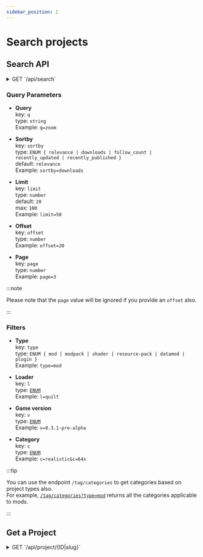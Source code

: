 ```yaml
---
sidebar_position: 1
---
```


# Search projects

## Search API

<details>
<summary>GET `/api/search`</summary>


```json
"hits": [
    {
        "id": "J-sUmTnO6DEFC6d8o4",
        "slug": "simply-cosmic-shading",
        "name": "Simply Cosmic Shading",
        "summary": "Replaces the sun-based block shading with a static one.",
        "type": ["mod"],
        "icon": "https://i.ibb.co/Pc7GmNf/logox1080.png",
        "downloads": 19,
        "followers": 0,
        "dateUpdated": "2024-09-16T14:24:21.459Z",
        "datePublished": "2024-09-14T22:11:05.835Z",
        "categories": ["utility", "decoration"],
        "featuredCategories": ["utility"],
        "gameVersions": ["0.3.0-pre-alpha", "0.3.1-pre-alpha"],
        "loaders": ["quilt"],
        "author": "StartsMercury"  // CRMM username of the author
    },
    ...
],
"query": "shading?type=mod",
"processingTimeMs": 2,
"limit": 20,
"offset": 0,
"estimatedTotalHits": 2
```

[Source code reference](https://github.com/CRModders/cosmic-mod-manager/tree/main/packages/shared/types/api/index.ts#L142)
</details>

### Query Parameters

- **Query** \
    key: `q` \
    type: `string` \
    Example: `q=zoom`

- **Sortby** \
    key: `sortby` \
    type: `ENUM { relevance | downloads | follow_count | recently_updated | recently_published }` \
    default: `relevance` \
    Example: `sortby=downloads`

- **Limit** \
    key: `limit` \
    type: `number` \
    default: `20` \
    max: `100` \
    Example: `limit=50`

- **Offset** \
    key: `offset` \
    type: `number` \
    Example: `offset=20`

- **Page** \
    key: `page` \
    type: `number` \
    Example: `page=3`

:::note

Please note that the `page` value will be ignored if you provide an `offset` also.

:::

### Filters

- **Type** \
    key: `type` \
    type: `ENUM { mod | modpack | shader | resource-pack | datamod | plugin }` \
    Example: `type=mod`

- **Loader** \
    key: `l` \
    type: [`ENUM`](https://api.crmm.tech/api/search/filters/loaders) \
    Example: `l=quilt`

- **Game version** \
    key: `v` \
    type: [`ENUM`](https://api.crmm.tech/api/search/filters/game-versions) \
    Example: `v=0.3.1-pre-alpha`

- **Category** \
    key: `c` \
    type: [`ENUM`](https://api.crmm.tech/api/tag/categories) \
    Example: `c=realistic&c=64x`

:::tip

You can use the endpoint `/tag/categories` to get categories based on project types also. \
For example, [`/tag/categories?type=mod`](https://api.crmm.tech/api/tag/categories?type=mod) returns all the categories applicable to mods.

:::
<br />


## Get a Project

<details>
<summary>GET `/api/project/{ID|slug}`</summary>

```json
"success": true,
"project": {
    "id": "aGpOpKiIRORfH684gv",
    "teamId": "QQM8DQzZJoc076lbl1",
    "orgId": null,
    "name": "Dice",
    "icon": "https://crmm-cdn.global.ssl.fastly.net/cdn/data/dice/JolAzfYYSrgnj2Ak.png",
    "status": "draft",
    "summary": "A dice datamod with dice. 16x textures. ",
    "description": "...",
    "type": ["datamod"],
    "categories": ["decoration"],
    "featuredCategories": ["decoration"],
    "licenseId": "MIT",
    "licenseName": "MIT License",
    "licenseUrl": "",
    "dateUpdated": "2024-09-25T10:22:30.340Z",
    "datePublished": "2024-09-20T10:02:57.589Z",
    "downloads": 48,
    "followers": 0,
    "slug": "dice",
    "visibility": "listed",
    "issueTrackerUrl": "https://codeberg.org/eatham/cr-dice/issues",
    "projectSourceUrl": "https://codeberg.org/eatham/cr-dice",
    "projectWikiUrl": "",
    "discordInviteUrl": "",
    "clientSide": "required",
    "serverSide": "unknown",
    "loaders": [],
    "gameVersions": ["0.3.1-pre-alpha", "0.3.0-pre-alpha"],
    "gallery": [
        {
            "id": "vtMgB0OzA5lwjnJmYJ",
            "name": "All the dice! Again!",
            "description": "",
            "image": "https://crmm-cdn.global.ssl.fastly.net/cdn/data/dice/gallery/5m_nx-W64ygxQg_SM1.png",
            "featured": false,
            "dateCreated": "2024-09-25T10:17:40.100Z",
            "orderIndex": 18
        }
    ],
    "members": [
        {
            "id": "uEHGSSQCxZ0ObgVUeo",
            "userId": "K4SwdRSPubHZgi-ZoE",
            "teamId": "QQM8DQzZJoc076lbl1",
            "userName": "ethan",
            "avatarUrl": "https://lh3.googleusercontent.com/a/ACg8ocIQT9VZWTXbfFcIMw1QO-LDFhvbwStJi82s_PZPmkT2Fd8pofw=s96-c",
            "role": "Owner",
            "isOwner": true,
            "accepted": true,
            "permissions": [],
            "organisationPermissions": []
        }
    ],
    "organisation": null
}
```

[Source code reference](https://github.com/CRModders/cosmic-mod-manager/tree/main/packages/shared/types/api/index.ts#L60)

</details>
